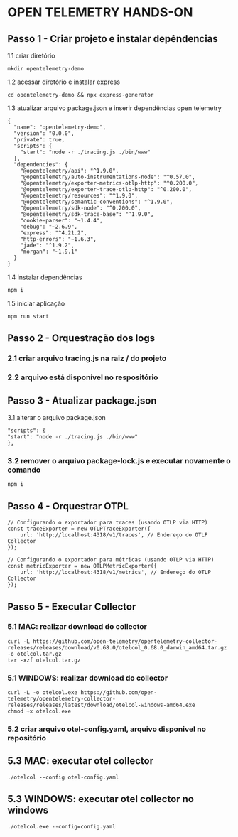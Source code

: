 # OPEN TELEMETRY HANDS-ON

## Passo 1 - Criar projeto e instalar depêndencias

1.1 criar diretório
```
mkdir opentelemetry-demo
```

1.2 acessar diretório e instalar express
```
cd opentelemetry-demo && npx express-generator
```

1.3 atualizar arquivo package.json e inserir dependências open telemetry
```
{
  "name": "opentelemetry-demo",
  "version": "0.0.0",
  "private": true,
  "scripts": {
    "start": "node -r ./tracing.js ./bin/www"
  },
  "dependencies": {
    "@opentelemetry/api": "^1.9.0",
    "@opentelemetry/auto-instrumentations-node": "^0.57.0",
    "@opentelemetry/exporter-metrics-otlp-http": "^0.200.0",
    "@opentelemetry/exporter-trace-otlp-http": "^0.200.0",
    "@opentelemetry/resources": "^1.9.0",
    "@opentelemetry/semantic-conventions": "^1.9.0",
    "@opentelemetry/sdk-node": "^0.200.0",
    "@opentelemetry/sdk-trace-base": "^1.9.0",
    "cookie-parser": "~1.4.4",
    "debug": "~2.6.9",
    "express": "^4.21.2",
    "http-errors": "~1.6.3",
    "jade": "^1.9.2",
    "morgan": "~1.9.1"
  }
}
```

1.4 instalar dependências
```
npm i
```

1.5 iniciar aplicação
```
npm run start
```

## Passo 2 - Orquestração dos logs
### 2.1 criar arquivo tracing.js na raiz / do projeto
### 2.2 arquivo está disponível no respositório

## Passo 3 - Atualizar package.json
3.1 alterar o arquivo package.json
```
"scripts": {
"start": "node -r ./tracing.js ./bin/www"
},
```

### 3.2 remover o arquivo package-lock.js e executar novamente o comando 
```
npm i
```

## Passo 4 - Orquestrar OTPL
```
// Configurando o exportador para traces (usando OTLP via HTTP)
const traceExporter = new OTLPTraceExporter({
    url: 'http://localhost:4318/v1/traces', // Endereço do OTLP Collector
});

// Configurando o exportador para métricas (usando OTLP via HTTP)
const metricExporter = new OTLPMetricExporter({
    url: 'http://localhost:4318/v1/metrics', // Endereço do OTLP Collector
});
```

## Passo 5 - Executar Collector
### 5.1 MAC: realizar download do collector
```
curl -L https://github.com/open-telemetry/opentelemetry-collector-releases/releases/download/v0.68.0/otelcol_0.68.0_darwin_amd64.tar.gz -o otelcol.tar.gz
tar -xzf otelcol.tar.gz
```

### 5.1 WINDOWS: realizar download do collector
```
curl -L -o otelcol.exe https://github.com/open-telemetry/opentelemetry-collector-releases/releases/latest/download/otelcol-windows-amd64.exe
chmod +x otelcol.exe
```

### 5.2 criar arquivo otel-config.yaml, arquivo disponivel no repositório

## 5.3 MAC: executar otel collector
```
./otelcol --config otel-config.yaml
```
## 5.3 WINDOWS: executar otel collector no windows
```
./otelcol.exe --config=config.yaml
```



















